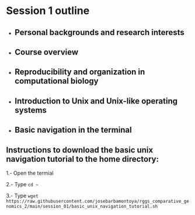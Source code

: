 # Session 1 outline

* ## Personal backgrounds and research interests

* ## Course overview

* ## Reproducibility and organization in computational biology

* ## Introduction to Unix and Unix-like operating systems

* ## Basic navigation in the terminal

## Instructions to download the basic unix navigation tutorial to the home directory:
1.- Open the termial
  
2.- Type `cd ~`
  
3.- Type `wget https://raw.githubusercontent.com/josebarbamontoya/rggs_comparative_genomics_2/main/session_01/basic_unix_navigation_tutorial.sh`
